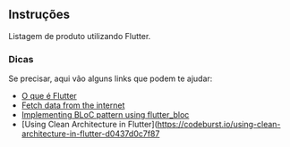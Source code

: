 ## Instruções
Listagem de produto utilizando Flutter.

### Dicas
Se precisar, aqui vão alguns links que podem te ajudar:

- [O que é Flutter](https://www.flutterparainiciantes.com.br/o-que-e-flutter)
- [Fetch data from the internet](https://flutter.dev/docs/cookbook/networking/fetch-data)
- [Implementing BLoC pattern using flutter_bloc](https://medium.com/flutter-community/implementing-bloc-pattern-using-flutter-bloc-62a62e0319b5)
- [Using Clean Architecture in Flutter](https://codeburst.io/using-clean-architecture-in-flutter-d0437d0c7f87
